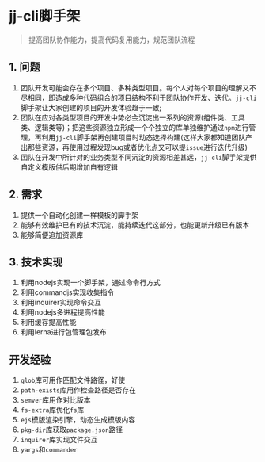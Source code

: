 # jj-cli脚手架

> 提高团队协作能力，提高代码复用能力，规范团队流程

## 1. 问题

1. 团队开发可能会存在多个项目、多种类型项目。每个人对每个项目的理解又不尽相同，即造成多种代码组合的项目结构不利于团队协作开发、迭代。`jj-cli`脚手架让大家创建的项目的开发体验趋于一致;
2. 团队在应对各类型项目的开发中势必会沉淀出一系列的资源(组件类、工具类、逻辑类等)；把这些资源独立形成一个个独立的库单独维护通过`npm`进行管理，再利用`jj-cli`脚手架再创建项目时动态选择构建(这样大家都知道团队产出那些资源，再使用过程发现bug或者优化点又可以提`issue`进行迭代升级)
3. 团队在开发中所针对的业务类型不同沉淀的资源相差甚远，`jj-cli`脚手架提供自定义模版供后期增加自有逻辑

## 2. 需求

1. 提供一个自动化创建一样模板的脚手架
2. 能够有效维护已有的技术沉淀，能持续迭代这部分，也能更新升级已有版本
3. 能够简便追加资源库

## 3. 技术实现

1. 利用nodejs实现一个脚手架，通过命令行方式
2. 利用commandjs实现收集指令
3. 利用inquirer实现命令交互
4. 利用nodejs多进程提高性能
5. 利用缓存提高性能
6. 利用lerna进行包管理包发布

## 开发经验

1. `glob`库可用作匹配文件路径，好使
2. `path-exists`库用作检查路径是否存在
3. `semver`库用作对比版本
4. `fs-extra`库优化`fs`库
5. `ejs`模版渲染引擎，动态生成模版内容
6. `pkg-dir`库获取`package.json`路径
7. `inquirer`库实现文件交互
8. `yargs`和`commander`
